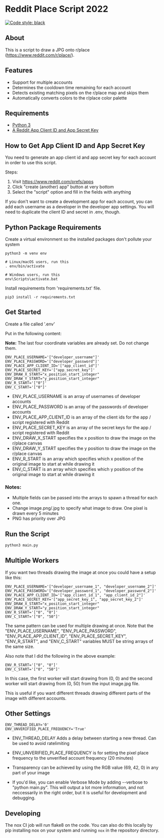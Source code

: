 # Reddit Place Script 2022

[![Code style: black](https://img.shields.io/badge/code%20style-black-000000.svg)](https://github.com/psf/black)

## About

This is a script to draw a JPG onto r/place (<https://www.reddit.com/r/place/>).

## Features

- Support for multiple accounts
- Determines the cooldown time remaining for each account
- Detects existing matching pixels on the r/place map and skips them
- Automatically converts colors to the r/place color palette

## Requirements

- [Python 3](https://www.python.org/downloads/)
- [A Reddit App Client ID and App Secret Key](https://www.reddit.com/prefs/apps)

## How to Get App Client ID and App Secret Key

You need to generate an app client id and app secret key for each account in order to use this script.

Steps:

1. Visit <https://www.reddit.com/prefs/apps>
2. Click "create (another) app" button at very bottom
3. Select the "script" option and fill in the fields with anything

If you don't want to create a development app for each account, you can add each username as a developer in the developer app settings. You will need to duplicate the client ID and secret in .env, though.

## Python Package Requirements

Create a virtual environment so the installed packages don't pollute your system

```shell
python3 -m venv env

# Linux/macOS users, run this
. env/bin/activate

# Windows users, run this
env\Scripts\activate.bat
```

Install requirements from 'requirements.txt' file.

```shell
pip3 install -r requirements.txt
```

## Get Started

Create a file called '.env'

Put in the following content:

**Note:** The last four coordinate variables are already set. Do not change them.

```text
ENV_PLACE_USERNAME='["developer_username"]'
ENV_PLACE_PASSWORD='["developer_password"]'
ENV_PLACE_APP_CLIENT_ID='["app_client_id"]'
ENV_PLACE_SECRET_KEY='["app_secret_key"]'
ENV_DRAW_X_START="x_position_start_integer"
ENV_DRAW_Y_START="y_position_start_integer"
ENV_R_START='["0"]'
ENV_C_START='["0"]'
```

- ENV_PLACE_USERNAME is an array of usernames of developer accounts
- ENV_PLACE_PASSWORD is an array of the passwords of developer accounts
- ENV_PLACE_APP_CLIENT_ID is an array of the client ids for the app / script registered with Reddit
- ENV_PLACE_SECRET_KEY is an array of the secret keys for the app / script registered with Reddit
- ENV_DRAW_X_START specifies the x position to draw the image on the r/place canvas
- ENV_DRAW_Y_START specifies the y position to draw the image on the r/place canvas
- ENV_R_START is an array which specifies which x position of the original image to start at while drawing it
- ENV_C_START is an array which specifies which y position of the original image to start at while drawing it

### Notes: 
- Multiple fields can be passed into the arrays to spawn a thread for each one.
- Change image.png/.jpg to specify what image to draw. One pixel is drawn every 5 minutes
- PNG has priority over JPG

## Run the Script

```python
python3 main.py
```

## Multiple Workers

If you want two threads drawing the image at once you could have a setup like this:

```text
ENV_PLACE_USERNAME='["developer_username_1", "developer_username_2"]'
ENV_PLACE_PASSWORD='["developer_password_1", "developer_password_2"]'
ENV_PLACE_APP_CLIENT_ID='["app_client_id_1", "app_client_id_2"]'
ENV_PLACE_SECRET_KEY='["app_secret_key_1", "app_secret_key_2"]'
ENV_DRAW_X_START="x_position_start_integer"
ENV_DRAW_Y_START="y_position_start_integer"
ENV_R_START='["0", "0"]'
ENV_C_START='["0", "50"]'
```

The same pattern can be used for multiple drawing at once. Note that the "ENV_PLACE_USERNAME", "ENV_PLACE_PASSWORD", "ENV_PLACE_APP_CLIENT_ID", "ENV_PLACE_SECRET_KEY", "ENV_R_START", and "ENV_C_START" variables MUST be string arrays of the same size.

Also note that I did the following in the above example:

```text
ENV_R_START='["0", "0"]'
ENV_C_START='["0", "50"]'
```

In this case, the first worker will start drawing from (0, 0) and the second worker will start drawing from (0, 50) from the input image.jpg file.

This is useful if you want different threads drawing different parts of the image with different accounts.

## Other Settings

```text
ENV_THREAD_DELAY='0'
ENV_UNVERIFIED_PLACE_FREQUENCY='True'
```

- ENV_THREAD_DELAY Adds a delay between starting a new thread. Can be used to avoid ratelimiting
- ENV_UNVERIFIED_PLACE_FREQUENCY is for setting the pixel place frequency to the unverified account frequency (20 minutes)

- Transparency can be achieved by using the RGB value (69, 42, 0) in any part of your image
- If you'd like, you can enable Verbose Mode by adding --verbose to "python main.py". This will output a lot more information, and not neccessarily in the right order, but it is useful for development and debugging.
## Developing
The nox CI job will run flake8 on the code. You can also do this locally by pip installing nox on your system and running 
`nox` in the repository directory.
